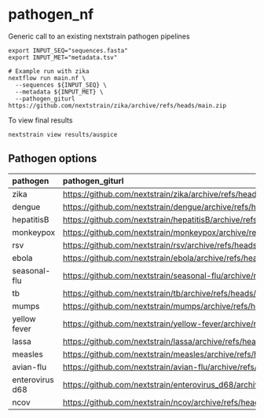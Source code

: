 # pathogen_nf

Generic call to an existing nextstrain pathogen pipelines

```
export INPUT_SEQ="sequences.fasta"
export INPUT_MET="metadata.tsv"

# Example run with zika
nextflow run main.nf \
  --sequences ${INPUT_SEQ} \
  --metadata ${INPUT_MET} \
  --pathogen_giturl https://github.com/nextstrain/zika/archive/refs/heads/main.zip
```

To view final results

```
nextstrain view results/auspice
```

## Pathogen options

| pathogen | pathogen_giturl | checked |
|:--|:--|:--|
| zika | https://github.com/nextstrain/zika/archive/refs/heads/main.zip | Yes |
| dengue | https://github.com/nextstrain/dengue/archive/refs/heads/main.zip | |
| hepatitisB | https://github.com/nextstrain/hepatitisB/archive/refs/heads/master.zip | |
| monkeypox | https://github.com/nextstrain/monkeypox/archive/refs/heads/master.zip | |
| rsv | https://github.com/nextstrain/rsv/archive/refs/heads/master.zip | |
| ebola | https://github.com/nextstrain/ebola/archive/refs/heads/master.zip | |
| seasonal-flu | https://github.com/nextstrain/seasonal-flu/archive/refs/heads/master.zip | | 
| tb | https://github.com/nextstrain/tb/archive/refs/heads/master.zip | |
| mumps | https://github.com/nextstrain/mumps/archive/refs/heads/master.zip | |
| yellow fever | https://github.com/nextstrain/yellow-fever/archive/refs/heads/master.zip | |
| lassa | https://github.com/nextstrain/lassa/archive/refs/heads/master.zip | |
| measles | https://github.com/nextstrain/measles/archive/refs/heads/main.zip | |
| avian-flu | https://github.com/nextstrain/avian-flu/archive/refs/heads/master.zip | |
| enterovirus d68 | https://github.com/nextstrain/enterovirus_d68/archive/refs/heads/master.zip | |
| ncov | https://github.com/nextstrain/ncov/archive/refs/heads/master.zip | |
